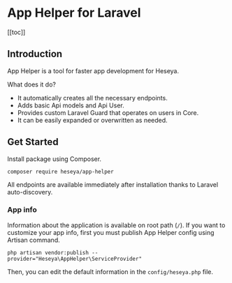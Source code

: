 # App Helper for Laravel

[[toc]]

## Introduction

App Helper is a tool for faster app development for Heseya.

What does it do?
- It automatically creates all the necessary endpoints.
- Adds basic Api models and Api User.
- Provides custom Laravel Guard that operates on users in Core.
- It can be easily expanded or overwritten as needed.

## Get Started

Install package using Composer.

```shell
composer require heseya/app-helper
```

All endpoints are available immediately after installation thanks to Laravel auto-discovery.

### App info

Information about the application is available on root path (`/`).
If you want to customize your app info, first you must publish App Helper config using Artisan command.

```shell
php artisan vendor:publish --provider="Heseya\AppHelper\ServiceProvider"
```

Then, you can edit the default information in the `config/heseya.php` file.
